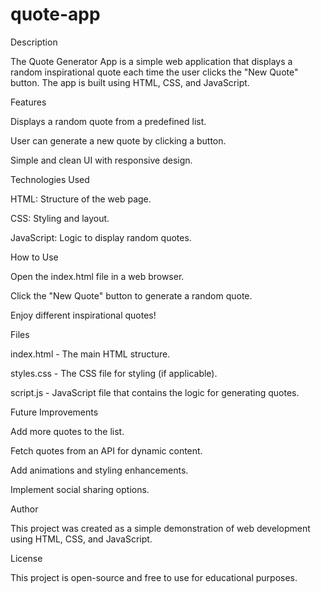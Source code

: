 # quote-app
Description

The Quote Generator App is a simple web application that displays a random
inspirational quote each time the user clicks the "New Quote" button. 
The app is built using HTML, CSS, and JavaScript.

Features

Displays a random quote from a predefined list.

User can generate a new quote by clicking a button.

Simple and clean UI with responsive design.

Technologies Used

HTML: Structure of the web page.

CSS: Styling and layout.

JavaScript: Logic to display random quotes.

How to Use

Open the index.html file in a web browser.

Click the "New Quote" button to generate a random quote.

Enjoy different inspirational quotes!

Files

index.html - The main HTML structure.

styles.css - The CSS file for styling (if applicable).

script.js - JavaScript file that contains the logic for generating quotes.

Future Improvements

Add more quotes to the list.

Fetch quotes from an API for dynamic content.

Add animations and styling enhancements.

Implement social sharing options.

Author

This project was created as a simple demonstration of web development using HTML, CSS, and JavaScript.

License

This project is open-source and free to use for educational purposes.


